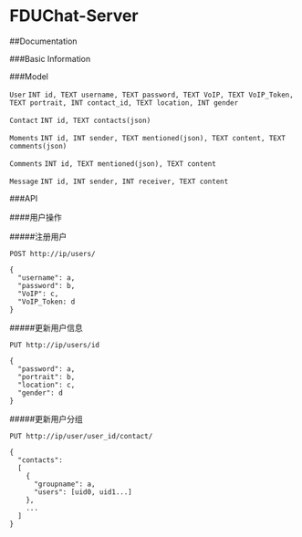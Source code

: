 # FDUChat-Server

##Documentation

###Basic Information

###Model

``User``
``INT id, TEXT username, TEXT password, TEXT VoIP, TEXT VoIP_Token, TEXT portrait, INT contact_id, TEXT location, INT gender``

``Contact``
``INT id, TEXT contacts(json)``

``Moments``
``INT id, INT sender, TEXT mentioned(json), TEXT content, TEXT comments(json)``

``Comments``
``INT id, TEXT mentioned(json), TEXT content``

``Message``
``INT id, INT sender, INT receiver, TEXT content``

###API

####用户操作

#####注册用户

```
POST http://ip/users/

{
  "username": a,
  "password": b,
  "VoIP": c,
  "VoIP_Token: d
}
```

#####更新用户信息

```
PUT http://ip/users/id

{
  "password": a,
  "portrait": b,
  "location": c,
  "gender": d
}
```

#####更新用户分组

```
PUT http://ip/user/user_id/contact/

{
  "contacts":
  [
    {
      "groupname": a,
      "users": [uid0, uid1...]
    },
    ...
  ]
}
```
